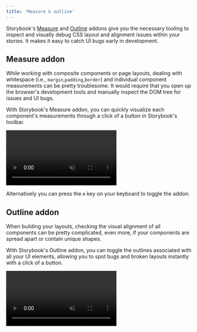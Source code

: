 ```yaml
---
title: 'Measure & outline'
---
```


<YouTubeCallout id="-S7GtH0hdc4" title="Debug CSS without DevTools — Storybook" />

Storybook's [Measure](https://storybook.js.org/addons/@storybook/addon-measure/) and [Outline](https://storybook.js.org/addons/@storybook/addon-outline) addons give you the necessary tooling to inspect and visually debug CSS layout and alignment issues within your stories. It makes it easy to catch UI bugs early in development.

## Measure addon

While working with composite components or page layouts, dealing with whitespace (i.e., `margin`,`padding`,`border`) and individual component measurements can be pretty troublesome. It would require that you open up the browser's development tools and manually inspect the DOM tree for issues and UI bugs.

With Storybook's Measure addon, you can quickly visualize each component's measurements through a click of a button in Storybook's toolbar.

<video autoPlay muted playsInline loop>
  <source src="addon-measure-optimized.mp4" type="video/mp4" />
</video>

<Callout variant="info" icon="💡">

Alternatively you can press the <code>m</code> key on your keyboard to toggle the addon.

</Callout>

## Outline addon

When building your layouts, checking the visual alignment of all components can be pretty complicated, even more, if your components are spread apart or contain unique shapes.

With Storybook's Outline addon, you can toggle the outlines associated with all your UI elements, allowing you to spot bugs and broken layouts instantly with a click of a button.

<video autoPlay muted playsInline loop>
  <source src="addon-outline-optimized.mp4" type="video/mp4"/>
</video>
